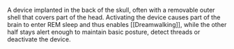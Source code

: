 A device implanted in the back of the skull, often with a removable outer shell that covers part of the head.
Activating the device causes part of the brain to enter REM sleep and thus enables [[Dreamwalking]], while the other half stays alert enough to maintain basic posture, detect threads or deactivate the device.
